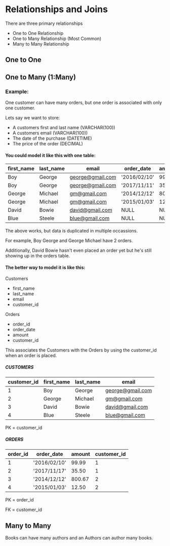 # Relationships and Joins

There are three primary relationships

- One to One Relationship
- One to Many Relationship (Most Common)
- Many to Many Relationship

## One to One

## One to Many (1:Many)

### Example:

One customer can have many orders, but one order is associated with only one customer.

Lets say we want to store:

- A customers first and last name (VARCHAR(100))
- A customers email (VARCHAR(100))
- The date of the purchase (DATETIME)
- The price of the order (DECIMAL)

#### You could model it like this with one table:

| first_name | last_name | email            | order_date   | amount |
| ---------- | --------- | ---------------- | ------------ | ------ |
| Boy        | George    | george@gmail.com | '2016/02/10' | 99.99  |
| Boy        | George    | george@gmail.com | '2017/11/11' | 35.50  |
| George     | Michael   | gm@gmail.com     | '2014/12/12' | 800.67 |
| George     | Michael   | gm@gmail.com     | '2015/01/03' | 12.50  |
| David      | Bowie     | david@gmail.com  | NULL         | NULL   |
| Blue       | Steele    | blue@gmail.com   | NULL         | NULL   |

The above works, but data is duplicated in multiple occassions.

For example, Boy George and George Michael have 2 orders.

Additionally, David Bowie hasn't even placed an order yet but he's still showing up in the orders table.

#### The better way to model it is like this:

Customers

- first_name
- last_name
- email
- customer_id

Orders

- order_id
- order_date
- amount
- customer_id

This associates the Customers with the Orders by using the customer_id when an order is placed.

##### CUSTOMERS

| customer_id | first_name | last_name | email            |
| ----------- | ---------- | --------- | ---------------- |
| 1           | Boy        | George    | george@gmail.com |
| 2           | George     | Michael   | gm@gmail.com     |
| 3           | David      | Bowie     | david@gmail.com  |
| 4           | Blue       | Steele    | blue@gmail.com   |

PK = customer_id

##### ORDERS

| order_id | order_date   | amount | customer_id |
| -------- | ------------ | ------ | ----------- |
| 1        | '2016/02/10' | 99.99  | 1           |
| 2        | '2017/11/17' | 35.50  | 1           |
| 3        | '2014/12/12' | 800.67 | 2           |
| 4        | '2015/01/03' | 12.50  | 2           |

PK = order_id

FK = customer_id

## Many to Many

Books can have many authors and an Authors can author many books.
